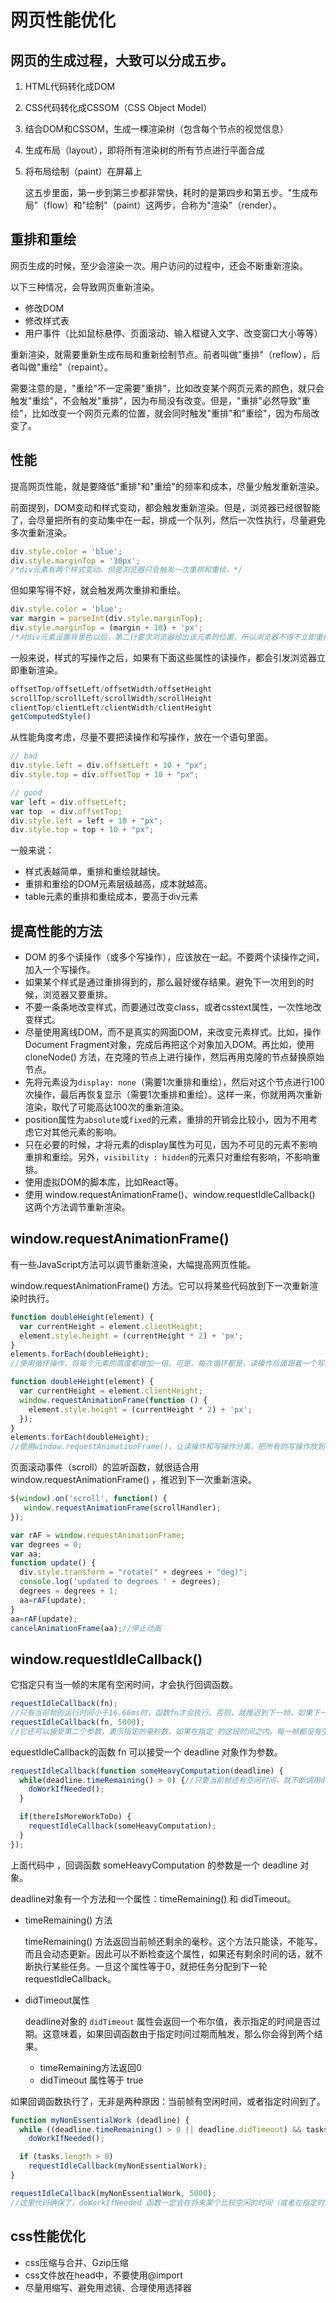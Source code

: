 
# 网页性能优化

## 网页的生成过程，大致可以分成五步。

1. HTML代码转化成DOM

2. CSS代码转化成CSSOM（CSS Object Model）

3. 结合DOM和CSSOM，生成一棵渲染树（包含每个节点的视觉信息）

4. 生成布局（layout），即将所有渲染树的所有节点进行平面合成

5. 将布局绘制（paint）在屏幕上

   

   这五步里面，第一步到第三步都非常快，耗时的是第四步和第五步。"生成布局"（flow）和"绘制"（paint）这两步，合称为"渲染"（render）。
   
   

## 重排和重绘

网页生成的时候，至少会渲染一次。用户访问的过程中，还会不断重新渲染。

以下三种情况，会导致网页重新渲染。

- 修改DOM
- 修改样式表
- 用户事件（比如鼠标悬停、页面滚动、输入框键入文字、改变窗口大小等等）

重新渲染，就需要重新生成布局和重新绘制节点。前者叫做"重排"（reflow），后者叫做"重绘"（repaint）。

需要注意的是，"重绘"不一定需要"重排"，比如改变某个网页元素的颜色，就只会触发"重绘"，不会触发"重排"，因为布局没有改变。但是，"重排"必然导致"重绘"，比如改变一个网页元素的位置，就会同时触发"重排"和"重绘"，因为布局改变了。

## 性能

提高网页性能，就是要降低"重排"和"重绘"的频率和成本，尽量少触发重新渲染。

前面提到，DOM变动和样式变动，都会触发重新渲染。但是，浏览器已经很智能了，会尽量把所有的变动集中在一起，排成一个队列，然后一次性执行，尽量避免多次重新渲染。

```javascript
div.style.color = 'blue';
div.style.marginTop = '30px';
/*div元素有两个样式变动，但是浏览器只会触发一次重排和重绘。*/
```

但如果写得不好，就会触发两次重排和重绘。

```js
div.style.color = 'blue';
var margin = parseInt(div.style.marginTop);
div.style.marginTop = (margin + 10) + 'px';
/*对div元素设置背景色以后，第二行要求浏览器给出该元素的位置，所以浏览器不得不立即重排。*/
```

一般来说，样式的写操作之后，如果有下面这些属性的读操作，都会引发浏览器立即重新渲染。

```js
offsetTop/offsetLeft/offsetWidth/offsetHeight
scrollTop/scrollLeft/scrollWidth/scrollHeight
clientTop/clientLeft/clientWidth/clientHeight
getComputedStyle()
```

从性能角度考虑，尽量不要把读操作和写操作，放在一个语句里面。

```js
// bad
div.style.left = div.offsetLeft + 10 + "px";
div.style.top = div.offsetTop + 10 + "px";

// good
var left = div.offsetLeft;
var top  = div.offsetTop;
div.style.left = left + 10 + "px";
div.style.top = top + 10 + "px";
```

一般来说：

- 样式表越简单，重排和重绘就越快。
- 重排和重绘的DOM元素层级越高，成本就越高。
- table元素的重排和重绘成本，要高于div元素

## 提高性能的方法

- DOM 的多个读操作（或多个写操作），应该放在一起。不要两个读操作之间，加入一个写操作。
- 如果某个样式是通过重排得到的，那么最好缓存结果。避免下一次用到的时候，浏览器又要重排。
- 不要一条条地改变样式，而要通过改变class，或者csstext属性，一次性地改变样式。
- 尽量使用离线DOM，而不是真实的网面DOM，来改变元素样式。比如，操作Document Fragment对象，完成后再把这个对象加入DOM。再比如，使用 cloneNode() 方法，在克隆的节点上进行操作，然后再用克隆的节点替换原始节点。
- 先将元素设为`display: none`（需要1次重排和重绘），然后对这个节点进行100次操作，最后再恢复显示（需要1次重排和重绘）。这样一来，你就用两次重新渲染，取代了可能高达100次的重新渲染。
- position属性为`absolute`或`fixed`的元素，重排的开销会比较小，因为不用考虑它对其他元素的影响。
- 只在必要的时候，才将元素的display属性为可见，因为不可见的元素不影响重排和重绘。另外，`visibility : hidden`的元素只对重绘有影响，不影响重排。
- 使用虚拟DOM的脚本库，比如React等。
- 使用 window.requestAnimationFrame()、window.requestIdleCallback() 这两个方法调节重新渲染。

## window.requestAnimationFrame()

有一些JavaScript方法可以调节重新渲染，大幅提高网页性能。

window.requestAnimationFrame() 方法。它可以将某些代码放到下一次重新渲染时执行。

```javascript
function doubleHeight(element) {
  var currentHeight = element.clientHeight;
  element.style.height = (currentHeight * 2) + 'px';
}
elements.forEach(doubleHeight);
//使用循环操作，将每个元素的高度都增加一倍。可是，每次循环都是，读操作后面跟着一个写操作。这会在短时间内触发大量的重新渲染，显然对于网页性能很不利。
```

```js
function doubleHeight(element) {
  var currentHeight = element.clientHeight;
  window.requestAnimationFrame(function () {
    element.style.height = (currentHeight * 2) + 'px';
  });
}
elements.forEach(doubleHeight);
//使用window.requestAnimationFrame()，让读操作和写操作分离，把所有的写操作放到下一次重新渲染。
```

页面滚动事件（scroll）的监听函数，就很适合用 window.requestAnimationFrame() ，推迟到下一次重新渲染。

```js
$(window).on('scroll', function() {
   window.requestAnimationFrame(scrollHandler);
});
```

```js
var rAF = window.requestAnimationFrame;
var degrees = 0;
var aa;
function update() {
  div.style.transform = "rotate(" + degrees + "deg)";
  console.log('updated to degrees ' + degrees);
  degrees = degrees + 1;
  aa=rAF(update);
}
aa=rAF(update);
cancelAnimationFrame(aa);//停止动画
```

## window.requestIdleCallback()

它指定只有当一帧的末尾有空闲时间，才会执行回调函数。

```js
requestIdleCallback(fn);
//只有当前帧的运行时间小于16.66ms时，函数fn才会执行。否则，就推迟到下一帧，如果下一帧也没有空闲时间，就推迟到下下一帧，以此类推
requestIdleCallback(fn, 5000);
//它还可以接受第二个参数，表示指定的毫秒数。如果在指定 的这段时间之内，每一帧都没有空闲时间，那么函数fn将会强制执行。上面代码表示，函数fn最迟会在5000毫秒之后执行。
```

equestIdleCallback的函数 fn 可以接受一个 deadline 对象作为参数。

```js
requestIdleCallback(function someHeavyComputation(deadline) {
  while(deadline.timeRemaining() > 0) {//只要当前帧还有空闲时间，就不断调用doWorkIfNeeded方法。一旦没有空闲时间，但是任务还没有全执行，就分配到下一轮requestIdleCallback。
    doWorkIfNeeded();
  }

  if(thereIsMoreWorkToDo) {
    requestIdleCallback(someHeavyComputation);
  }
});
```

上面代码中 ，回调函数 someHeavyComputation 的参数是一个 deadline 对象。

deadline对象有一个方法和一个属性：timeRemaining() 和 didTimeout。

- timeRemaining() 方法

  timeRemaining() 方法返回当前帧还剩余的毫秒。这个方法只能读，不能写，而且会动态更新。因此可以不断检查这个属性，如果还有剩余时间的话，就不断执行某些任务。一旦这个属性等于0，就把任务分配到下一轮requestIdleCallback。

- didTimeout属性

  deadline对象的 `didTimeout` 属性会返回一个布尔值，表示指定的时间是否过期。这意味着，如果回调函数由于指定时间过期而触发，那么你会得到两个结果。

  - timeRemaining方法返回0
  - didTimeout 属性等于 true

如果回调函数执行了，无非是两种原因：当前帧有空闲时间，或者指定时间到了。

```js
function myNonEssentialWork (deadline) {
  while ((deadline.timeRemaining() > 0 || deadline.didTimeout) && tasks.length > 0)
    doWorkIfNeeded();

  if (tasks.length > 0)
    requestIdleCallback(myNonEssentialWork);
}

requestIdleCallback(myNonEssentialWork, 5000);
//这里代码确保了，doWorkIfNeeded 函数一定会在将来某个比较空闲的时间（或者在指定时间过期后）得到反复执行。
```

## css性能优化

- css压缩与合并、Gzip压缩
- css文件放在head中，不要使用@import
- 尽量用缩写、避免用滤镜、合理使用选择器